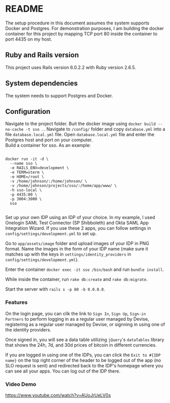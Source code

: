 # README

The setup procedure in this document assumes the system supports Docker and Postgres. For demonstration purposes, I am building the docker container for this project by mapping TCP port 80 inside the container to port 4435 on my host. 

## Ruby and Rails version
This project uses Rails version 6.0.2.2 with Ruby version 2.6.5.

## System dependencies
The system needs to support Postgres and Docker. 

## Configuration
Navigate to the project folder.
Buit the docker image using `docker build --no-cache -t sso .`.
Navigate to ` /config/ ` folder and copy `database.yml` into a file `database.local.yml` file. Open `database.local.yml` file and enter the Postgres host and port on your computer.  
Build a container for sso. As an example: 

```

docker run -it -d \
  --name sso \
  -e RAILS_ENV=development \
  -e TERM=xterm \
  -e HOME=/root \
  -v /home/johnson/:/home/johnson/ \
  -v /home/johnson/projects/sso/:/home/app/www/ \
  -h sso-local \
  -p 4435:80 \
  -p 3004:3000 \
  sso
  
```

Set up your own IDP using an IDP of your choice. In my example, I used Onelogin SAML Test Connector (SP Shibboleth) and Okta SAML App Integration Wizard. If you use these 2 apps, you can follow settings in `config/settings/development.yml` to set up. 

Go to `app/assets/image` folder and upload images of your IDP in PNG format. Name the images in the form of your IDP name (make sure it matches up with the keys in `settings/identity_providers` in `config/settings/development.yml`).

Enter the container `docker exec -it sso /bin/bash` and run `bundle install`.

While inside the container, run `rake db:create` and `rake db:migrate`.

Start the server with `rails s -p 80 -b 0.0.0.0`.

### Features
On the login page, you can clik the link to `Sign In`, `Sign Up`, `Sign-in Partners` to perform logging in as a regular user managed by Devise, registering as a regular user managed by Devise, or signning in using one of the identity providers. 

Once signed in, you will see a data table utilizing `jQuery`'s `dataTables` library that shows the 24h, 7d, and 30d prices of bitcoin in different currencies. 

If you are logged in using one of the IDPs, you can click the `Exit to #{IDP name}` on the top right corner of the header to be logged out of the app (no SLO request is sent) and redirected back to the IDP's homepage where you can see all your apps. You can log out of the IDP there.   

### Video Demo
https://www.youtube.com/watch?v=AUoJrUeLV0s
